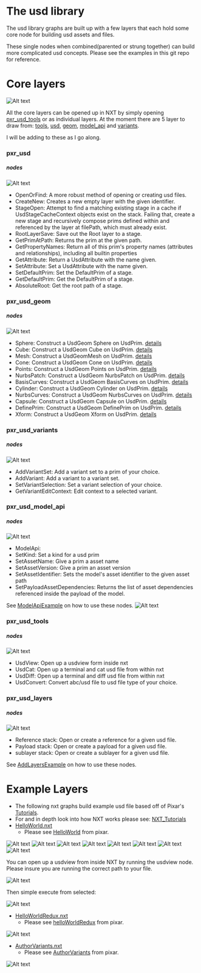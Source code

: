 # The usd library 

The usd library graphs are built up with a few layers that each 
hold some core node for building usd assets and files. 

These single nodes when combined(parented or strung together)
 can build more complicated usd concepts. Please see the examples in this git repo
 for reference.

# Core layers

![Alt text](images/CoreUsdNodes.png?raw=true "CoreLayer")

All the core layers can be opened up in NXT by simply opening [pxr_usd_tools](graphs/pxr_usd_tools.nxt) or as individual layers.
At the moment there are 5 layer to draw from: [tools](graphs/pxr_usd_tools.nxt), [usd](graphs/pxr_usd.nxt), [geom](graphs/pxr_usd_geom.nxt), 
[model_api](graphs/pxr_usd_model_api.nxt) and [variants](graphs/pxr_usd_variants.nxt). 

I will be adding to these as I go along.

### pxr_usd

##### nodes

![Alt text](images/coreusd.png?raw=true "CoreNodes")

 - OpenOrFind: A more robust method of opening or creating usd files.
 - CreateNew: Creates a new empty layer with the given identifier.
 - StageOpen: Attempt to find a matching existing stage in a cache if UsdStageCacheContext objects exist on the stack. Failing that, create a new stage and recursively compose prims defined within and referenced by the layer at filePath, which must already exist.
 - RootLayerSave: Save out the Root layer to a stage.
 - GetPrimAtPath: Returns the prim at the given path.
 - GetPropertyNames: Return all of this prim's property names (attributes and relationships), including all builtin properties
 - GetAttribute: Return a UsdAttribute with the name given.
 - SetAttribute: Set a UsdAttribute with the name given.
 - SetDefaultPrim: Set the DefaultPrim of a stage.
 - GetDefaultPrim: Get the DefaultPrim of a stage.
 - AbsoluteRoot: Get the root path of a stage.

### pxr_usd_geom

##### nodes

![Alt text](images/geom.png?raw=true "GeomNodes")

 - Sphere: Construct a UsdGeom Sphere on UsdPrim. [details](https://graphics.pixar.com/usd/docs/api/class_usd_geom_sphere.html#details)
 - Cube: Construct a UsdGeom Cube on UsdPrim. [details](https://graphics.pixar.com/usd/docs/api/class_usd_geom_cube.html#details)
 - Mesh: Construct a UsdGeomMesh on UsdPrim. [details](https://graphics.pixar.com/usd/docs/api/class_usd_geom_mesh.html#details)
 - Cone: Construct a UsdGeom Cone on UsdPrim. [details](https://graphics.pixar.com/usd/docs/api/class_usd_geom_cone.html#details)
 - Points: Construct a UsdGeom Points on UsdPrim. [details](https://graphics.pixar.com/usd/docs/api/class_usd_geom_points.html#details)
 - NurbsPatch: Construct a UsdGeom NurbsPatch on UsdPrim. [details](https://graphics.pixar.com/usd/docs/api/class_usd_geom_nurbs_patch.html#details)
 - BasisCurves: Construct a UsdGeom BasisCurves on UsdPrim. [details](https://graphics.pixar.com/usd/docs/api/class_usd_geom_basis_curves.html#details)
 - Cylinder: Construct a UsdGeom Cylinder on UsdPrim. [details](https://graphics.pixar.com/usd/docs/api/class_usd_geom_cylinder.html#details)
 - NurbsCurves: Construct a UsdGeom NurbsCurves on UsdPrim. [details](https://graphics.pixar.com/usd/docs/api/class_usd_geom_nurbs_curves.html#details)
 - Capsule: Construct a UsdGeom Capsule on UsdPrim. [details](https://graphics.pixar.com/usd/docs/api/class_usd_geom_capsule.html#details)
 - DefinePrim: Construct a UsdGeom DefinePrim on UsdPrim. [details](https://graphics.pixar.com/usd/docs/api/class_usd_stage.html#a6151ae804f7145e451d9aafdde347730)
 - Xform: Construct a UsdGeom Xform on UsdPrim. [details](https://graphics.pixar.com/usd/docs/api/class_usd_geom_xform.html#details)

### pxr_usd_variants

##### nodes

![Alt text](images/variants.png?raw=true "VariantNodes")

 - AddVariantSet: Add a variant set to a prim of your choice.
 - AddVariant: Add a variant to a variant set.
 - SetVariantSelection: Set a variant selection of your choice.
 - GetVariantEditContext: Edit context to a selected variant.

### pxr_usd_model_api

##### nodes

![Alt text](images/modelapi.png?raw=true "ModelApiNodes")

 - ModelApi:
 - SetKind: Set a kind for a usd prim
 - SetAssetName: Give a prim a asset name
 - SetAssetVersion: Give a prim an asset version
 - SetAssetIdentifier: Sets the model's asset identifier to the given asset path
 - SetPayloadAssetDependencies: Returns the list of asset dependencies referenced inside the payload of the model.

See [ModelApiExample](examples/ModelApiExample.nxt) on how to use these nodes.
![Alt text](images/ModelApiexample.png?raw=true "ToolNodes")

### pxr_usd_tools

##### nodes

![Alt text](images/tools.png?raw=true "ToolNodes")

 - UsdView: Open up a usdview form inside nxt
 - UsdCat: Open up a terminal and cat usd file from within nxt
 - UsdDiff: Open up a terminal and diff usd file from within nxt
 - UsdConvert: Convert abc/usd file to usd file type of your choice.

### pxr_usd_layers

##### nodes

![Alt text](images/addlayergraph.png?raw=true "layeringNodes")

 - Reference stack: Open or create a reference for a given usd file.
 - Payload stack: Open or create a payload for a given usd file.
 - sublayer stack: Open or create a sublayer for a given usd file.

See [AddLayersExample](examples/AddLayersExample.nxt) on how to use these nodes.

# Example Layers
 - The following nxt graphs build example usd file based off of Pixar's [Tutorials](https://graphics.pixar.com/usd/docs/USD-Tutorials.html).
 - For and in depth look into how NXT works please see: [NXT_Tutorials](https://nxt-dev.github.io/tutorials/)
 - [HelloWorld.nxt](examples/HelloWorld.nxt)
    - Please see [HelloWorld](https://graphics.pixar.com/usd/docs/Hello-World---Creating-Your-First-USD-Stage.html) from pixar.

![Alt text](images/helloworld.png?raw=true "HelloWorld")
![Alt text](images/helloworld02.PNG?raw=true "HelloWorld02")
![Alt text](images/helloworld03.PNG?raw=true "HelloWorld03")
![Alt text](images/helloworld04.PNG?raw=true "HelloWorld04")
![Alt text](images/helloworld05.PNG?raw=true "HelloWorld05")
![Alt text](images/helloworld06.PNG?raw=true "HelloWorld06")
![Alt text](images/helloworld07.PNG?raw=true "HelloWorld07")
![Alt text](images/helloworld08.PNG?raw=true "HelloWorld08")

You can open up a usdview from inside NXT by running the usdview node.
Please insure you are running the correct path to your file.

![Alt text](images/usdviewpath.png?raw=true "usdviewPath")

Then simple execute from selected:

![Alt text](images/openupusdview.png?raw=true "Usdview")

 - [HelloWorldRedux.nxt](examples/HelloWorldRedux.nxt)
    - Please see [helloWorldRedux](https://graphics.pixar.com/usd/docs/Hello-World-Redux---Using-Generic-Prims.html) from pixar.

![Alt text](images/helloworldRedux.png?raw=true "HelloWorldRedux")

 - [AuthorVariants.nxt](examples/AuthorVariants.nxt)
    - Please see [AuthorVariants](https://graphics.pixar.com/usd/docs/Authoring-Variants.html) from pixar.

![Alt text](images/authoringvariants.png?raw=true "HelloWorldRedux")